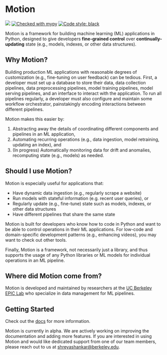 # Motion

[![](https://github.com/shreyashankar/motion/workflows/motion/badge.svg)](https://github.com/motion/motion/actions)
[![Checked with mypy](http://www.mypy-lang.org/static/mypy_badge.svg)](http://mypy-lang.org/)
[![Code style: black](https://img.shields.io/badge/code%20style-black-000000.svg)](https://github.com/psf/black)

Motion is a framework for building machine learning (ML) applications in Python, designed to give developers **fine-grained control** over **continually-updating** state (e.g., models, indexes, or other data structures).


## Why Motion?

Building production ML applications with reasonable degrees of customization (e.g., fine-tuning on user feedback) can be tedious. First, a developer must set up a database to store their data, data collection pipelines, data preprocessing pipelines, model training pipelines, model serving pipelines, and an interface to interact with the application. To run all pipelines regularly, a developer must also configure and maintain some workflow orchestrator, painstakingly encoding interactions between different pipelines. 

Motion makes this easier by:

1. Abstracting away the details of coordinating different components and pipelines in an ML application, 
2. Automating recurring operations (e.g., data ingestion, model retraining, updating an index), and
3. (In progress) Automatically monitoring data for drift and anomalies, recomputing state (e.g., models) as needed.


## Should I use Motion?

Motion is especially useful for applications that:

* Have dynamic data ingestion (e.g., regularly scrape a website)
* Run models with stateful information (e.g. recent user queries), or
* Regularly update (e.g., fine-tune) state such as models, indexes, or other data structures
* Have different pipelines that share the same state

Motion is built for developers who know how to code in Python and want to be able to control operations in their ML applications. For low-code and domain-specific development patterns (e.g., enhancing videos), you may want to check out other tools.

Finally, Motion is a framework, not necessarily just a library, and thus supports the usage of any Python libraries or ML models for individual operations in an ML pipeline. 

## Where did Motion come from?

Motion is developed and maintained by researchers at the [UC Berkeley EPIC Lab](https://epic.berkeley.edu) who specialize in data management for ML pipelines.

## Getting Started

Check out the [docs](https://motion.readthedocs.io/en/latest/) for more information.

Motion is currently in alpha. We are actively working on improving the documentation and adding more features. If you are interested in using Motion and would like dedicated support from one of our team members, please reach out to us at [shreyashankar@berkeley.edu](mailto:shreyashankar@berkeley.edu).